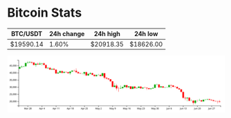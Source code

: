 # Bitcoin Stats

BTC/USDT|24h change|24h high|24h low|
|---|---|---|---|
|$19590.14|1.60%|$20918.35|$18626.00|

<img src="./chart.svg">
